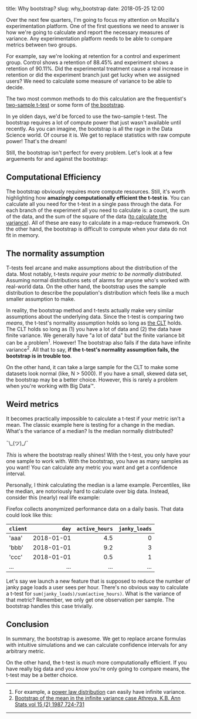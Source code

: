title: Why bootstrap?
slug: why_bootstrap
date: 2018-05-25 12:00

Over the next few quarters,
I'm going to focus my attention on Mozilla's experimentation platform.
One of the first questions we need to answer is
how we're going to calculate and report the necessary measures of variance.
Any experimentation platform needs to be able to
 compare metrics between two groups.

For example, say we're looking at retention for a control and experiment group.
Control shows a retention of 88.45% and experiment shows a retention of 90.11%.
Did the experimental treatment cause a real increase in retention
or did the experiment branch just get lucky when we assigned users?
We need to calculate some measure of variance to be able to decide.

The two most common methods to do this calculation are the frequentist's
[two-sample t-test](https://www.itl.nist.gov/div898/handbook/eda/section3/eda353.htm)
or some form of
[the bootstrap](https://en.wikipedia.org/wiki/Bootstrapping_(statistics)).

In ye olden days, we'd be forced to use the two-sample t-test.
The bootstrap requires a lot of compute power
that just wasn't available until recently.
As you can imagine, the bootstrap is all the rage in the Data Science world.
Of course it is. We get to replace statistics with raw compute power!
That's the dream!

Still, the bootstrap isn't perfect for every problem.
Let's look at a few arguements for and against the bootstrap:

## Computational Efficiency

The bootstrap obviously requires more compute resources.
Still, it's worth highlighting how 
**amazingly computationally efficient the t-test is**.
You can calculate all you need for the t-test in a single pass through the data.
For each branch of the experiment all you need to calculate is:
a count, the sum of the data, and the sum of the square of the data
([to calculate the variance](https://en.wikipedia.org/wiki/Variance#Formulae_for_the_variance)).
All of these are easy to calculate in a map-reduce framework.
On the other hand,
the bootstrap is difficult to compute when your data do not fit in memory.

## The normality assumption

T-tests feel arcane and make assumptions about the distribution of the data.
Most notably, t-tests *require your metric to be normally distributed*.
Assuming normal distributions sets of alarms
for anyone who's worked with real-world data.
On the other hand,
the bootstrap uses the sample distribution to describe the population's distribution
which feels like a much smaller assumption to make.

In reality, the bootstrap method and t-tests actually
make very similar assumptions about the underlying data.
Since the t-test is comparing two *means*,
the t-test's normality assumption holds so long as 
[the CLT](https://en.wikipedia.org/wiki/Central_limit_theorem) holds.
The CLT holds so long as
(1) you have a lot of data and 
(2) the data have finite variance.
We generally have "a lot of data"
but the finite variance bit can be a problem<sup>1</sup>.
However! The bootstrap also fails if the data have infinite variance<sup>2</sup>.
All that to say,
**if the t-test's normality assumption fails, the bootstrap is in trouble too**.

On the other hand,
it can take a large sample for the CLT to make some datasets look normal
(like, N > 5000).
If you have a small, skewed data set, the bootstrap may be a better choice.
However, this is rarely a problem when you're working with Big Data™.

## Weird metrics

It becomes practically impossible to calculate a t-test
if your metric isn't a mean.
The classic example here is testing for a change in the median.
What's the variance of a median?
Is the median normally distributed?

¯\\\_(ツ)_/¯

*This* is where the bootstrap really shines!
With the t-test, you only have your one sample to work with.
With the bootstrap, you have as many samples as you want!
You can calculate any metric you want and get a confidence interval.

Personally, I think calculating the median is a lame example.
Percentiles, like the median, are notoriously hard to calculate over big data.
Instead, consider this (nearly) real life example:

Firefox collects anonymized performance data on a daily basis.
That data could look like this:

| `client` |        `day` | `active_hours` | `janky_loads` |
|:---------|-------------:|---------------:|--------------:|
| 'aaa'    | 2018-01-01   | 4.5            | 0             |
| 'bbb'    | 2018-01-01   | 9.2            | 3             |
| 'ccc'    | 2018-01-01   | 0.5            | 1             |
| ...      | ...          | ...            | ...           |

Let's say we launch a new feature that is supposed to
reduce the number of janky page loads a user sees per hour.
There's no obvious way to calculate a t-test for
`sum(janky_loads)/sum(active_hours)`.
What is the variance of that metric?
Remember, we only get one observation per sample.
The bootstrap handles this case trivially.

## Conclusion

In summary, the bootstrap is awesome.
We get to replace arcane formulas with intuitive simulations
and we can calculate confidence intervals for any arbitrary metric.

On the other hand, the t-test is *much* more computationally efficient.
If you have really big data and you *know* you're only going to compare means,
the t-test may be a better choice.

---

1. For example, a
   [power law distribution](https://en.wikipedia.org/wiki/Power_law#Power-law_probability_distributions)
   can easily have infinite variance.
2. [Bootstrap of the mean in the infinite variance case Athreya, K.B. Ann Stats vol 15 (2) 1987 724-731](https://projecteuclid.org/download/pdf_1/euclid.aos/1176350371)

---
